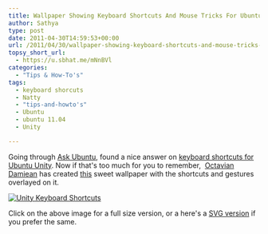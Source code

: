 ```yaml
---
title: Wallpaper Showing Keyboard Shortcuts And Mouse Tricks For Ubuntu Unity
author: Sathya
type: post
date: 2011-04-30T14:59:53+00:00
url: /2011/04/30/wallpaper-showing-keyboard-shortcuts-and-mouse-tricks-for-ubuntu-unity/
topsy_short_url:
  - https://u.sbhat.me/mNnBVl
categories:
  - "Tips & How-To's"
tags:
  - keyboard shorcuts
  - Natty
  - "tips-and-howto's"
  - Ubuntu
  - ubuntu 11.04
  - Unity

---
```

Going through <a href="https://sathyasays.com/2010/10/11/ubuntu-10-10-on-1010-askubuntu-aka-ubuntu-stackexchange-also-launched/" target="_blank">Ask Ubuntu</a>, found a nice answer on <a title="Unity Keyboard Shortcuts and Mouse Gestures" href="https://askubuntu.com/q/28086/1182" target="_blank">keyboard shortcuts for Ubuntu Unity</a>. Now if that's too much for you to remember,  <a href="https://askubuntu.com/users/2732/octavian-damiean" target="_blank">Octavian Damiean</a> has created <a href="https://askubuntu.com/questions/28086/unity-keyboard-mouse-shortcuts/36648#36648" target="_blank">this</a> sweet wallpaper with the shortcuts and gestures overlayed on it.

[<img class="alignnone" src="https://i.imgur.com/pf1y5.png" alt="Unity Keyboard Shortcuts"   />][1]

Click on the above image for a full size version, or a here's a <a title="Keyboard Shortcuts SVG source" href="https://ubuntuone.com/p/pBs/" target="_blank">SVG version</a> if you prefer the same.

 [1]: https://i.imgur.com/pf1y5.png

